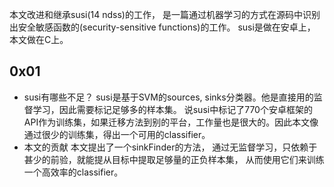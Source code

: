 本文改进和继承susi(14 ndss)的工作， 是一篇通过机器学习的方式在源码中识别出安全敏感函数的(security-sensitive functions)的工作。 susi是做在安卓上， 本文做在C上。
## 0x01
- susi有哪些不足？ 
susi是基于SVM的sources, sinks分类器。他是直接用的监督学习，因此需要标记足够多的样本集。 说susi中标记了770个安卓框架的API作为训练集，如果迁移方法到别的平台，工作量也是很大的。因此本文像通过很少的训练集，得出一个可用的classifier。
- 本文的贡献
本文提出了一个sinkFinder的方法， 通过无监督学习，只依赖于甚少的前验，就能提从目标中提取足够量的正负样本集， 从而使用它们来训练一个高效率的classifier。
